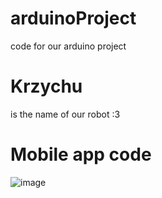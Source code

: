 # arduinoProject
code for our arduino project

# Krzychu
is the name of our robot :3

# Mobile app code
![image](https://github.com/rixVe/arduinoProject/assets/82776056/b45c68a9-619c-4b7f-a004-2922766cd94d)
